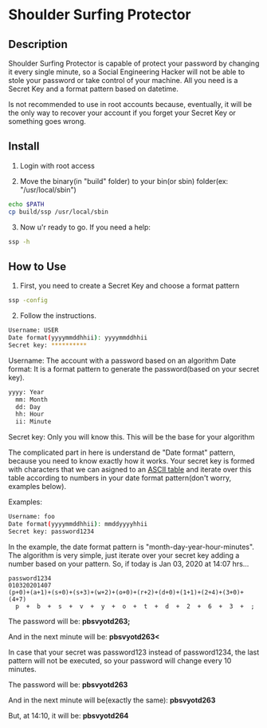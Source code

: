 # Shoulder Surfing Protector

## Description

Shoulder Surfing Protector is capable of protect your password by changing it every single minute, so a Social Engineering Hacker will not be able to stole your password or take control of your machine. All you need is a Secret Key and a format pattern based on datetime.

Is not recommended to use in root accounts because, eventually, it will be the only way to recover your account if you forget your Secret Key or something goes wrong.

## Install

1. Login with root access

2. Move the binary(in "build" folder) to your bin(or sbin) folder(ex: "/usr/local/sbin")
```bash
echo $PATH
cp build/ssp /usr/local/sbin
```

3. Now u'r ready to go. If you need a help:
```bash
ssp -h
```

## How to Use

1. First, you need to create a Secret Key and choose a format pattern
```bash
ssp -config
```

2. Follow the instructions.
```bash
Username: USER
Date format(yyyymmddhhii): yyyymmddhhii
Secret key: **********
```
Username: The account with a password based on an algorithm
Date format: It is a format pattern to generate the password(based on your secret key).
```bash
yyyy: Year
  mm: Month
  dd: Day
  hh: Hour
  ii: Minute
```
Secret key: Only you will know this. This will be the base for your algorithm

The complicated part in here is understand de "Date format" pattern, because you need to know exactly how it works. Your secret key is formed with characters that we can asigned to an [ASCII table](https://ascii.cl/) and iterate over this table according to numbers in your date format pattern(don't worry, examples below).

Examples:
```bash
Username: foo
Date format(yyyymmddhhii): mmddyyyyhhii
Secret key: password1234
```

In the example, the date format pattern is "month-day-year-hour-minutes". The algorithm is very simple, just iterate over your secret key adding a number based on your pattern. So, if today is Jan 03, 2020 at 14:07 hrs...

```
password1234
010320201407
(p+0)+(a+1)+(s+0)+(s+3)+(w+2)+(o+0)+(r+2)+(d+0)+(1+1)+(2+4)+(3+0)+(4+7)
  p  +  b  +  s  +  v  +  y  +  o  +  t  +  d  +  2  +  6  +  3  +  ;
```

The password will be: **pbsvyotd263;**

And in the next minute will be: **pbsvyotd263<**

In case that your secret was password123 instead of password1234, the last pattern will not be executed, so your password will change every 10 minutes.

The password will be: **pbsvyotd263**

And in the next minute will be(exactly the same): **pbsvyotd263**

But, at 14:10, it will be: **pbsvyotd264**
